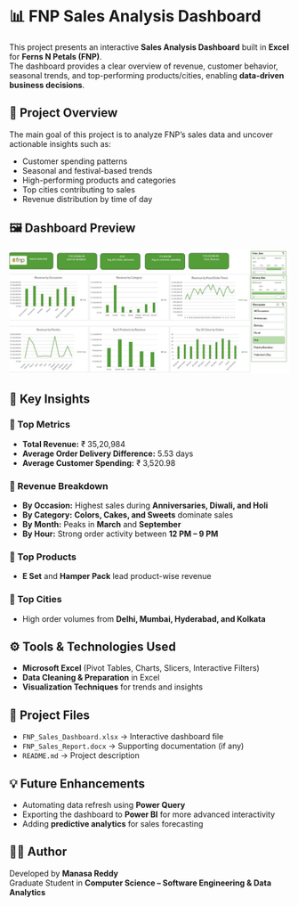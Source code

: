 # 📊 FNP Sales Analysis Dashboard

This project presents an interactive **Sales Analysis Dashboard** built in **Excel** for **Ferns N Petals (FNP)**.  
The dashboard provides a clear overview of revenue, customer behavior, seasonal trends, and top-performing products/cities, enabling **data-driven business decisions**.

## 🚀 Project Overview

The main goal of this project is to analyze FNP’s sales data and uncover actionable insights such as:

- Customer spending patterns  
- Seasonal and festival-based trends  
- High-performing products and categories  
- Top cities contributing to sales  
- Revenue distribution by time of day  

## 🖼️ Dashboard Preview  

![FNP Sales Dashboard](fnp_dashboard.jpg)

## 📌 Key Insights

### 🔹 Top Metrics
- **Total Revenue:** ₹ 35,20,984  
- **Average Order Delivery Difference:** 5.53 days  
- **Average Customer Spending:** ₹ 3,520.98  

### 🔹 Revenue Breakdown
- **By Occasion:** Highest sales during **Anniversaries, Diwali, and Holi**  
- **By Category:** **Colors, Cakes, and Sweets** dominate sales  
- **By Month:** Peaks in **March** and **September**  
- **By Hour:** Strong order activity between **12 PM – 9 PM**  

### 🔹 Top Products
- **E Set** and **Hamper Pack** lead product-wise revenue  

### 🔹 Top Cities
- High order volumes from **Delhi, Mumbai, Hyderabad, and Kolkata**  

## ⚙️ Tools & Technologies Used
- **Microsoft Excel** (Pivot Tables, Charts, Slicers, Interactive Filters)  
- **Data Cleaning & Preparation** in Excel  
- **Visualization Techniques** for trends and insights  

## 📂 Project Files
- `FNP_Sales_Dashboard.xlsx` → Interactive dashboard file  
- `FNP_Sales_Report.docx` → Supporting documentation (if any)  
- `README.md` → Project description  

## 💡 Future Enhancements
- Automating data refresh using **Power Query**  
- Exporting the dashboard to **Power BI** for more advanced interactivity  
- Adding **predictive analytics** for sales forecasting  

## 👩‍💻 Author
Developed by **Manasa Reddy**  
Graduate Student in **Computer Science – Software Engineering & Data Analytics**  



